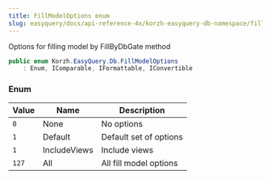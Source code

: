 ```yaml
---
title: FillModelOptions enum
slug: easyquery/docs/api-reference-4x/korzh-easyquery-db-namespace/fillmodeloptions-enum
---
```



Options for filling model by FillByDbGate method
```csharp
public enum Korzh.EasyQuery.Db.FillModelOptions
    : Enum, IComparable, IFormattable, IConvertible

```

### Enum

| Value | Name | Description | 
| --- | --- | --- | 
| `0` | None | No options | 
| `1` | Default | Default set of options | 
| `1` | IncludeViews | Include views | 
| `127` | All | All fill model options |